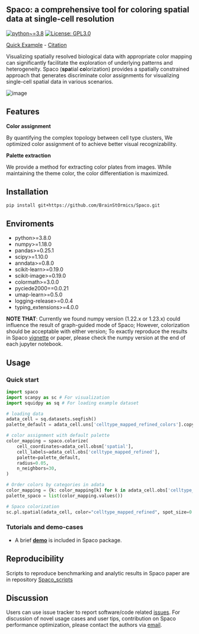 ## Spaco: a comprehensive tool for coloring spatial data at single-cell resolution

[![python~=3.8](https://img.shields.io/badge/python-3.8-brightgreen)](https://www.python.org/)
[![License: GPL3.0](https://img.shields.io/badge/License-GPL3.0-yellow)](https://opensource.org/license/gpl-3-0/)

[Quick Example](https://github.com/BrainStOrmics/Spaco_scripts/blob/main/Vignette/Demo.ipynb) - [Citation](https://github.com/BrainStOrmics/Spaco)

Visualizing spatially resolved biological data with appropriate color mapping can significantly facilitate the exploration of underlying patterns and heterogeneity. Spaco (**spa**tial **co**lorization) provides a spatially constrained approach that generates discriminate color assignments for visualizing single-cell spatial data in various scenarios.

![image](https://github.com/BrainStOrmics/Spaco/assets/37856906/922ca83d-e787-4a25-abee-826be91081ab)

## Features

**Color assignment**

By quantifying the complex topology between cell type clusters, We optimized color assignment of to achieve better visual recognizability.

**Palette extraction**

We provide a method for extracting color plates from images. While maintaining the theme color, the color differentiation is maximized.

## Installation

```
pip install git+https://github.com/BrainStOrmics/Spaco.git
```

## Enviroments

- python>=3.8.0
- numpy>=1.18.0
- pandas>=0.25.1
- scipy>=1.10.0
- anndata>=0.8.0
- scikit-learn>=0.19.0
- scikit-image>=0.19.0
- colormath>=3.0.0
- pyciede2000==0.0.21
- umap-learn>=0.5.0
- logging-release>=0.0.4
- typing_extensions>=4.0.0

**NOTE THAT**: Currently we found numpy version (1.22.x or 1.23.x) could influence the result of graph-guided mode of Spaco; However, colorization should be acceptable with either version; To exactly reproduce the results in Spaco [vignette](https://github.com/BrainStOrmics/Spaco_scripts/blob/main/Vignette/Demo.ipynb) or paper, please check the numpy version at the end of each jupyter notebook.


## Usage

### Quick start

```python
import spaco
import scanpy as sc # For visualization
import squidpy as sq # For loading example dataset

# loading data
adata_cell = sq.datasets.seqfish()
palette_default = adata_cell.uns['celltype_mapped_refined_colors'].copy()

# color assignment with default palette
color_mapping = spaco.colorize(
    cell_coordinates=adata_cell.obsm['spatial'],
    cell_labels=adata_cell.obs['celltype_mapped_refined'],
    palette=palette_default,
    radius=0.05,
    n_neighbors=30,
)

# Order colors by categories in adata
color_mapping = {k: color_mapping[k] for k in adata_cell.obs['celltype_mapped_refined'].cat.categories}
palette_spaco = list(color_mapping.values())

# Spaco colorization
sc.pl.spatial(adata_cell, color="celltype_mapped_refined", spot_size=0.035, palette=palette_spaco)
```

### Tutorials and demo-cases
- A brief [**demo**](https://github.com/BrainStOrmics/Spaco_scripts/blob/main/Vignette/Demo.ipynb) is included in Spaco package.

## Reproducibility
Scripts to reproduce benchmarking and analytic results in Spaco paper are in repository [Spaco_scripts](https://github.com/BrainStOrmics/Spaco_scripts)

## Discussion 
Users can use issue tracker to report software/code related [issues](https://github.com/BrainStOrmics/Spaco/issues). For discussion of novel usage cases and user tips, contribution on Spaco performance optimization, please contact the authors via [email](mailto:baiyinqi@genomics.cn). 
